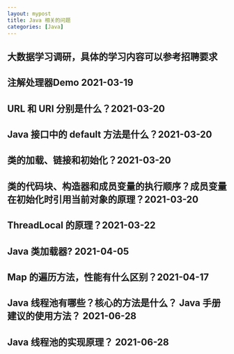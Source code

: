 ```yaml
---
layout: mypost
title: Java 相关的问题
categories: [Java]
---
```


## 大数据学习调研，具体的学习内容可以参考招聘要求

## 注解处理器Demo 2021-03-19

## URL 和 URI 分别是什么？2021-03-20

## Java 接口中的 default 方法是什么？2021-03-20

## 类的加载、链接和初始化？2021-03-20

## 类的代码块、构造器和成员变量的执行顺序？成员变量在初始化时引用当前对象的原理？2021-03-20

## ThreadLocal 的原理？2021-03-22

## Java 类加载器? 2021-04-05

## Map 的遍历方法，性能有什么区别？2021-04-17

## Java 线程池有哪些？核心的方法是什么？ Java 手册建议的使用方法？ 2021-06-28

## Java 线程池的实现原理？ 2021-06-28